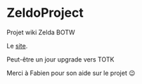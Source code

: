 # ZeldoProject

Projet wiki Zelda BOTW

Le [site](https://quentindumet.github.io/).

Peut-être un jour upgrade vers TOTK

Merci à Fabien pour son aide sur le projet :wink:
